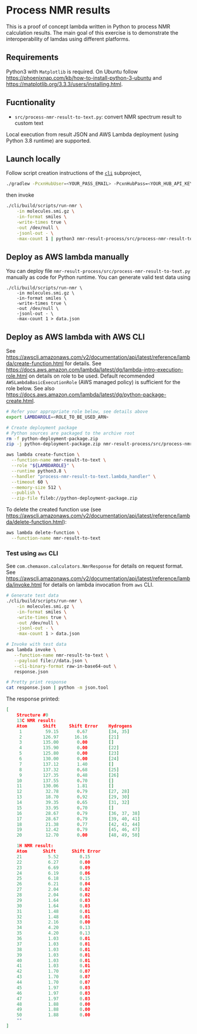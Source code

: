 Process NMR results
===================

This is a proof of concept lambda written in Python to process NMR calculation results. The main goal of this
exercise is to demonstrate the interoperability of lamdas using different platforms.

Requirements
------------

Python3 with `Matplotlib` is required. On Ubuntu follow <https://phoenixnap.com/kb/how-to-install-python-3-ubuntu> and 
<https://matplotlib.org/3.3.3/users/installing.html>.

Fucntionality
-------------

 - `src/process-nmr-result-to-text.py`: convert NMR spectrum result to custom text 

Local execution from result JSON and AWS Lambda deployment (using Python 3.8 runtime) are supported.



Launch locally
--------------

Follow script creation instructions of the [`cli`](../cli/README.md) subproject,


``` bash
./gradlew -PcxnHubUser=<YOUR_PASS_EMAIL> -PcxnHubPass=<YOUR_HUB_API_KEY> :cli:createScripts
```

then invoke

``` bash
./cli/build/scripts/run-nmr \
    -in molecules.smi.gz \
    -in-format smiles \
    -write-times true \
    -out /dev/null \
    -jsonl-out - \
    -max-count 1 | python3 nmr-result-process/src/process-nmr-result-to-text.py
```

Deploy as AWS lambda manually
-----------------------------

You can deploy file `nmr-result-process/src/process-nmr-result-to-text.py` manually as code for Python runtime. You can generate valid test data
using

```
./cli/build/scripts/run-nmr \
    -in molecules.smi.gz \
    -in-format smiles \
    -write-times true \
    -out /dev/null \
    -jsonl-out - \
    -max-count 1 > data.json
```

Deploy as AWS lambda with AWS CLI
---------------------------------

See <https://awscli.amazonaws.com/v2/documentation/api/latest/reference/lambda/create-function.html> for details.
See <https://docs.aws.amazon.com/lambda/latest/dg/lambda-intro-execution-role.html> on details on role to be used. Default recommended 
`AWSLambdaBasicExecutionRole` (AWS managed policy) is sufficient for the role below. See also
<https://docs.aws.amazon.com/lambda/latest/dg/python-package-create.html>.


``` bash
# Refer your appropriate role below, see details above
export LAMBDAROLE=<ROLE_TO_BE_USED_ARN>

# Create deployment package
# Python sources are packaged to the archive root
rm -f python-deployment-package.zip 
zip -j python-deployment-package.zip nmr-result-process/src/process-nmr-result-to-text.py

aws lambda create-function \
  --function-name nmr-result-to-text \
  --role "${LAMBDAROLE}" \
  --runtime python3.8 \
  --handler "process-nmr-result-to-text.lambda_handler" \
  --timeout 60 \
  --memory-size 512 \
  --publish \
  --zip-file fileb://python-deployment-package.zip
```

To delete the created function use (see <https://awscli.amazonaws.com/v2/documentation/api/latest/reference/lambda/delete-function.html>):

``` bash
aws lambda delete-function \
  --function-name nmr-result-to-text
```

### Test using `aws` CLI


See `com.chemaxon.calculators.NmrResponse` for details on request format. 
See <https://awscli.amazonaws.com/v2/documentation/api/latest/reference/lambda/invoke.html> for details on lambda invocation from `aws` CLI.


``` bash
# Generate test data
./cli/build/scripts/run-nmr \
    -in molecules.smi.gz \
    -in-format smiles \
    -write-times true \
    -out /dev/null \
    -jsonl-out - \
    -max-count 1 > data.json

# Invoke with test data
aws lambda invoke \
   --function-name nmr-result-to-text \
   --payload file://data.json \
   --cli-binary-format raw-in-base64-out \
   response.json

# Pretty print response
cat response.json | python -m json.tool
```

The response printed:

``` json
[
    Structure #0
    13C NMR result:
    Atom      Shift     Shift Error    Hydrogens
     1         59.15       0.67        [34, 35]
     2        126.97      16.16        [21]
     3        135.00       0.00        []
     4        135.90       0.00        [22]
     5        125.80       0.00        [23]
     6        130.00       0.00        [24]
     7        137.12       1.40        []
     8        137.32       0.68        [25]
     9        127.35       0.48        [26]
    10        137.55       0.70        []
    11        130.06       1.81        []
    12         32.78       0.79        [27, 28]
    13         18.70       0.92        [29, 30]
    14         39.35       0.65        [31, 32]
    15         33.95       0.70        []
    16         28.67       0.79        [36, 37, 38]
    17         28.67       0.79        [39, 40, 41]
    18         21.38       0.77        [42, 43, 44]
    19         12.42       0.79        [45, 46, 47]
    20         12.70       0.00        [48, 49, 50]

    1H NMR result:
    Atom      Shift      Shift Error
    21          5.52        0.15
    22          6.27        0.00
    23          6.69        0.09
    24          6.19        0.06
    25          6.18        0.15
    26          6.21        0.04
    27          2.04        0.02
    28          2.04        0.02
    29          1.64        0.03
    30          1.64        0.03
    31          1.48        0.01
    32          1.48        0.01
    33          2.16        0.00
    34          4.20        0.13
    35          4.20        0.13
    36          1.03        0.01
    37          1.03        0.01
    38          1.03        0.01
    39          1.03        0.01
    40          1.03        0.01
    41          1.03        0.01
    42          1.70        0.07
    43          1.70        0.07
    44          1.70        0.07
    45          1.97        0.03
    46          1.97        0.03
    47          1.97        0.03
    48          1.88        0.00
    49          1.88        0.00
    50          1.88        0.00
    ""
]
```